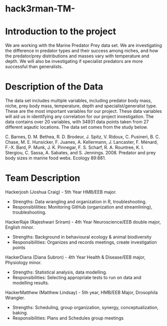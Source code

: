 # hack3rman-TM-

# Introduction to the project
We are working with the Marine Predator Prey data set. We are investigating the difference in predator types and their success among niches, and how the predator/prey distributions and masses vary with temperature and depth. We will also be investigating if specialist predators are more successful than generalists.




# Description of the Data
The data set includes multiple variables, including predator body mass, niche, prey body mass, temperature, depth and specialist/generalist type. These are the most important variables for our project. These data variables will aid us in identifying any correlation for our project investigation. The data contains over 20 variables, with 34931 data points taken from 27 different aqautic locations. The data set comes from the study below. 


C. Barnes, D. M. Bethea, R. D. Brodeur, J. Spitz, V. Ridoux, C. Pusineri, B. C. Chase, M. E. Hunsicker, F. Juanes, A. Kellermann, J. Lancaster, F. Ménard, F.-X. Bard, P. Munk, J. K. Pinnegar, F. S. Scharf, R. A. Rountree, K. I. Stergiou, C. Sassa, A. Sabates, and S. Jennings. 2008. Predator and prey body sizes in marine food webs. Ecology 89:881.






# Team Description 
Hackerjosh (Joshua Craig) - 5th Year HMB/EEB major. 
  - Strengths: Data wrangling and organization in R, troubleshooting. 
  - Responsiblilities: Monitoring GitHub (organization and streamlining), troubleshooting.

HackerRaje (Rajeshwari Sriram) - 4th Year Neuroscience/EEB double major, English minor. 
 - Strengths: Background in behavioural ecology & animal biodiversity 
 - Responsibilities: Organizes and records meetings, create investigation points

HackerDiana (Diana Subron) - 4th Year Health & Disease/EEB major, Physiology minor. 
  - Strengths: Statistical analysis, data modelling. 
  - Responsibilities: Selecting appropriate tests to run on data and modelling results. 

HackerMatthew (Matthew Lindsay) - 5th year, HMB/EEB Major, Drosophila Wrangler.
  - Strengths: Scheduling, group organization,  synergy, conceptualization, baking. 
  - Responsibilities: Plans and Schedules group meetings
  
